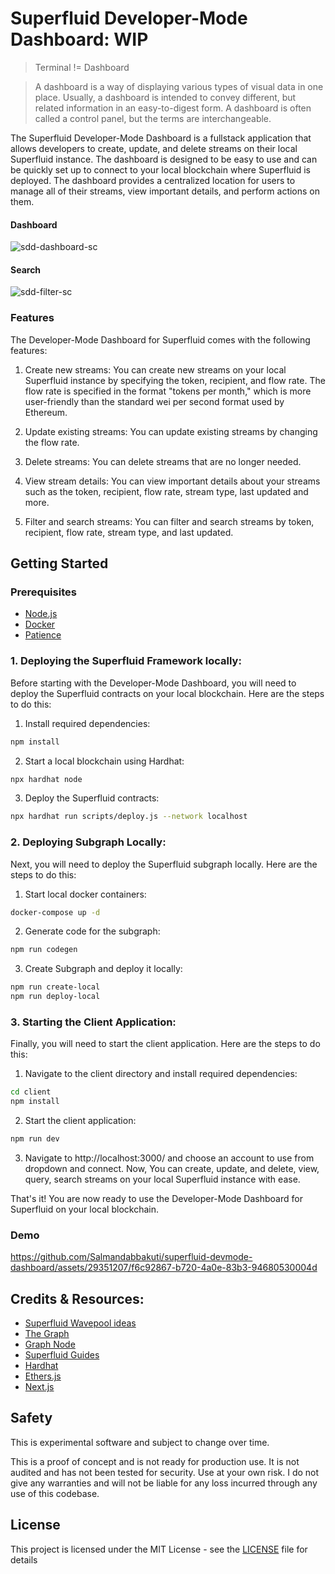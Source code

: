 # Superfluid Developer-Mode Dashboard: WIP

> Terminal != Dashboard

> A dashboard is a way of displaying various types of visual data in one place. Usually, a dashboard is intended to convey different, but related information in an easy-to-digest form. A dashboard is often called a control panel, but the terms are interchangeable.

The Superfluid Developer-Mode Dashboard is a fullstack application that allows developers to create, update, and delete streams on their local Superfluid instance. The dashboard is designed to be easy to use and can be quickly set up to connect to your local blockchain where Superfluid is deployed. The dashboard provides a centralized location for users to manage all of their streams, view important details, and perform actions on them.

#### Dashboard

![sdd-dashboard-sc](https://user-images.githubusercontent.com/29351207/236810834-f3ac5d31-0fa0-4124-87a0-b6295b822182.png)

#### Search

![sdd-filter-sc](https://user-images.githubusercontent.com/29351207/236810862-a01266ea-18be-4403-aa29-f16e46bd5408.png)

### Features

The Developer-Mode Dashboard for Superfluid comes with the following features:

1. Create new streams: You can create new streams on your local Superfluid instance by specifying the token, recipient, and flow rate. The flow rate is specified in the format "tokens per month," which is more user-friendly than the standard wei per second format used by Ethereum.

2. Update existing streams: You can update existing streams by changing the flow rate.

3. Delete streams: You can delete streams that are no longer needed.

4. View stream details: You can view important details about your streams such as the token, recipient, flow rate, stream type, last updated and more.

5. Filter and search streams: You can filter and search streams by token, recipient, flow rate, stream type, and last updated.

## Getting Started

### Prerequisites

- [Node.js](https://nodejs.org/en/download/)
- [Docker](https://docs.docker.com/get-docker/)
- [Patience](https://www.youtube.com/watch?v=_k-F-MMvQV4)

### 1. Deploying the Superfluid Framework locally:

Before starting with the Developer-Mode Dashboard, you will need to deploy the Superfluid contracts on your local blockchain. Here are the steps to do this:

1. Install required dependencies:

```bash
npm install
```

2. Start a local blockchain using Hardhat:

```bash
npx hardhat node
```

3. Deploy the Superfluid contracts:

```bash
npx hardhat run scripts/deploy.js --network localhost
```

### 2. Deploying Subgraph Locally:

Next, you will need to deploy the Superfluid subgraph locally. Here are the steps to do this:

1. Start local docker containers:

```bash
docker-compose up -d
```

2. Generate code for the subgraph:

```bash
npm run codegen
```

3. Create Subgraph and deploy it locally:

```bash
npm run create-local
npm run deploy-local
```

### 3. Starting the Client Application:

Finally, you will need to start the client application. Here are the steps to do this:

1. Navigate to the client directory and install required dependencies:

```bash
cd client
npm install
```

2. Start the client application:

```bash
npm run dev
```

3. Navigate to http://localhost:3000/ and choose an account to use from dropdown and connect. Now, You can create, update, and delete, view, query, search streams on your local Superfluid instance with ease.

That's it! You are now ready to use the Developer-Mode Dashboard for Superfluid on your local blockchain.

### Demo

https://github.com/Salmandabbakuti/superfluid-devmode-dashboard/assets/29351207/f6c92867-b720-4a0e-83b3-94680530004d

## Credits & Resources:

- [Superfluid Wavepool ideas](https://superfluidhq.notion.site/Superfluid-Wave-Project-Ideas-7e8c792758004bd2ae452d1f9810cc58)
- [The Graph](https://thegraph.com/docs/en/developing/creating-a-subgraph/)
- [Graph Node](https://github.com/graphprotocol/graph-node)
- [Superfluid Guides](https://docs.superfluid.finance/superfluid/resources/integration-guides)
- [Hardhat](https://hardhat.org/getting-started/)
- [Ethers.js](https://docs.ethers.io/v5/)
- [Next.js](https://nextjs.org/docs/getting-started)

## Safety

This is experimental software and subject to change over time.

This is a proof of concept and is not ready for production use. It is not audited and has not been tested for security. Use at your own risk.
I do not give any warranties and will not be liable for any loss incurred through any use of this codebase.

## License

This project is licensed under the MIT License - see the [LICENSE](LICENSE) file for details
